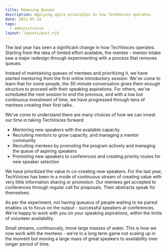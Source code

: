 ```yaml
---
title: Removing Queues
description: Applying agile principles to how TechVoices operates
date: 2021-05-14
tags:
  - administrivia
layout: layouts/post.njk
---
```

The last year has seen a significant change in how TechVoices operates. Starting from the idea of limited effort available, the mentee - mentor intake saw a major redesign through experimenting with a process that removes queues.

Instead of maintaining queues of mentees and prioritizing it, we have started mentoring from the first online introductory session. We've come to learn that for some people, the 30-minute conversation gives them enough structure to proceed with their speaking aspirations. For others, we've scheduled the next session to end the previous, and with a low but continuous investment of time, we have progressed through tens of mentees creating their first talks.

We've come to understand there are many choices of how we can invest our time in taking TechVoices forward:

  * Mentoring new speakers with the available capacity
  * Recruiting mentors to grow capacity, and managing a mentor community
  * Recruiting mentees by promoting the program actively and managing the queue of aspiring speakers
  * Promoting new speakers to conferences and creating priority routes for new speaker selection

We have prioritized the value in co-creating new speakers. For the last year, TechVoices has been in a mode of continuous stream of creating value with very little information sharing or promotion. Our mentees get accepted to conferences through regular call for proposals. Their abstracts speak for themselves.

As per the experiment, not having queueus of people waiting to be paired enables us to focus on the output - successful speakers at conferences. We're happy to work with you on your speaking aspirations, within the limits of volunteer availability.

Small streams, continuously, move large masses of water. This is how we now work with the mentees - we're in a long term game not scaling up in the moment but moving a large mass of great speakers to availability over longer period of time.

